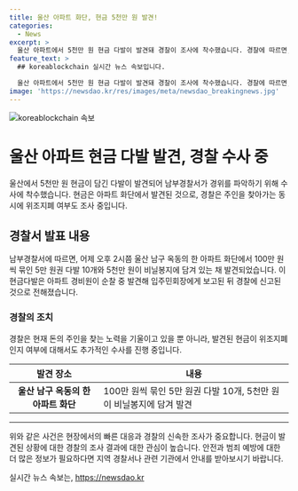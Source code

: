 ```yaml
---
title: 울산 아파트 화단, 현금 5천만 원 발견!
categories:
  - News
excerpt: >
  울산 아파트에서 5천만 원 현금 다발이 발견돼 경찰이 조사에 착수했습니다. 경찰에 따르면, 100만 원씩 묶인 5만 원권 다발 10개와 5천만 원이 비닐봉지에 담겨 발견됐으며, 경비원이 발견 후 회장에게 신고했다고 밝혔습니다. 경찰은 주인 찾기와 함께 위조 지폐 여부도 조사 중이라고 전했습니다.
feature_text: >
  ## koreablockchain 실시간 뉴스 속보입니다.

  울산 아파트에서 5천만 원 현금 다발이 발견돼 경찰이 조사에 착수했습니다. 경찰에 따르면, 100만 원씩 묶인 5만 원권 다발 10개와 5천만 원이 비닐봉지에 담겨 발견됐으며, 경비원이 발견 후 회장에게 신고했다고 밝혔습니다. 경찰은 주인 찾기와 함께 위조 지폐 여부도 조사 중이라고 전했습니다.
image: 'https://newsdao.kr/res/images/meta/newsdao_breakingnews.jpg'
---
```


<p><img src="https://newsdao.kr/res/images/meta/newsdao_breakingnews.jpg" alt="koreablockchain 속보" /></p>

<h1>울산 아파트 현금 다발 발견, 경찰 수사 중</h1>

<p data-ke-size="size16">울산에서 5천만 원 현금이 담긴 다발이 발견되어 남부경찰서가 경위를 파악하기 위해 수사에 착수했습니다. 현금은 아파트 화단에서 발견된 것으로, 경찰은 주인을 찾아가는 동시에 위조지폐 여부도 조사 중입니다.</p>

<h2 data-ke-size="size26">경찰서 발표 내용</h2>

<p data-ke-size="size16">남부경찰서에 따르면, 어제 오후 2시쯤 울산 남구 옥동의 한 아파트 화단에서 100만 원씩 묶인 5만 원권 다발 10개와 5천만 원이 비닐봉지에 담겨 있는 채 발견되었습니다. 이 현금다발은 아파트 경비원이 순찰 중 발견해 입주민회장에게 보고된 뒤 경찰에 신고된 것으로 전해졌습니다.</p>

<h3>경찰의 조치</h3>

<p data-ke-size="size16">경찰은 현재 돈의 주인을 찾는 노력을 기울이고 있을 뿐 아니라, 발견된 현금이 위조지폐인지 여부에 대해서도 추가적인 수사를 진행 중입니다.</p>

<table>
    <thead>
        <tr>
            <th>발견 장소</th>
            <th>내용</th>
        </tr>
    </thead>
    <tbody>
        <tr>
            <td style="text-align: center; height: 17px;"><b>울산 남구 옥동의 한 아파트 화단</b></td>
            <td>100만 원씩 묶인 5만 원권 다발 10개, 5천만 원이 비닐봉지에 담겨 발견</td>
        </tr>
    </tbody>
</table>

<hr>

<p data-ke-size="size16">위와 같은 사건은 현장에서의 빠른 대응과 경찰의 신속한 조사가 중요합니다. 현금이 발견된 상황에 대한 경찰의 조사 결과에 대한 관심이 높습니다. 안전과 범죄 예방에 대한 더 많은 정보가 필요하다면 지역 경찰서나 관련 기관에서 안내를 받아보시기 바랍니다.</p>
실시간 뉴스 속보는, <a href="https://newsdao.kr" rel="dofollow">https://newsdao.kr</a>


